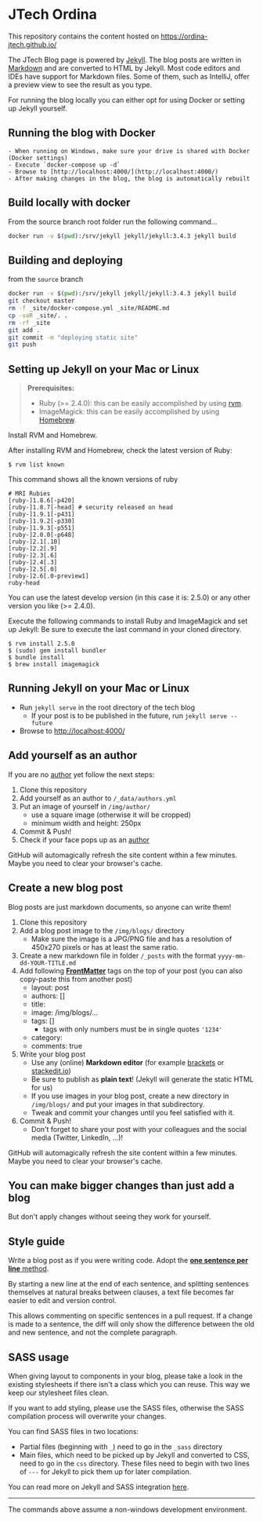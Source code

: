 # JTech Ordina
This repository contains the content hosted on https://ordina-jtech.github.io/


The JTech Blog page is powered by [Jekyll](https://jekyllrb.com). 
The blog posts are written in [Markdown](https://github.com/adam-p/markdown-here/wiki/Markdown-Cheatsheet) and are converted to HTML by Jekyll.
Most code editors and IDEs have support for Markdown files.
Some of them, such as IntelliJ, offer a preview view to see the result as you type.

For running the blog locally you can either opt for using Docker or setting up Jekyll yourself.


## Running the blog with Docker

    - When running on Windows, make sure your drive is shared with Docker (Docker settings)
    - Execute `docker-compose up -d`
    - Browse to [http://localhost:4000/](http://localhost:4000/)
    - After making changes in the blog, the blog is automatically rebuilt
    
## Build locally with docker

From the source branch root folder run the following command...

```bash
docker run -v $(pwd):/srv/jekyll jekyll/jekyll:3.4.3 jekyll build
```

## Building and deploying

from the `source` branch

```bash
docker run -v $(pwd):/srv/jekyll jekyll/jekyll:3.4.3 jekyll build
git checkout master
rm -f _site/docker-compose.yml _site/README.md
cp -vaR _site/. . 
rm -rf _site
git add .
git commit -m "deploying static site"
git push
```

## Setting up Jekyll on your Mac or Linux

> **Prerequisites:**
> - Ruby (>= 2.4.0): this can be easily accomplished by using [rvm](https://rvm.io).
> - ImageMagick: this can be easily accomplished by using [Homebrew](https://brew.sh/).

Install RVM and Homebrew.

After installing RVM and Homebrew, check the latest version of Ruby:

    $ rvm list known
    
This command shows all the known versions of ruby
    
    # MRI Rubies
    [ruby-]1.8.6[-p420]
    [ruby-]1.8.7[-head] # security released on head
    [ruby-]1.9.1[-p431]
    [ruby-]1.9.2[-p330]
    [ruby-]1.9.3[-p551]
    [ruby-]2.0.0[-p648]
    [ruby-]2.1[.10]
    [ruby-]2.2[.9]
    [ruby-]2.3[.6]
    [ruby-]2.4[.3]
    [ruby-]2.5[.0]
    [ruby-]2.6[.0-preview1]
    ruby-head

You can use the latest develop version (in this case it is: 2.5.0) or any other version you like (>= 2.4.0).
    
Execute the following commands to install Ruby and ImageMagick and set up Jekyll:
Be sure to execute the last command in your cloned directory.

    $ rvm install 2.5.0 
    $ (sudo) gem install bundler
    $ bundle install
    $ brew install imagemagick

## Running Jekyll on your Mac or Linux
- Run `jekyll serve` in the root directory of the tech blog
    - If your post is to be published in the future, run `jekyll serve --future`
- Browse to [http://localhost:4000/](http://localhost:4000/)

## Add yourself as an author
If you are no [author](https://ordina-jtech.github.io/about/) yet follow the next steps:

1. Clone this repository
1. Add yourself as an author to `/_data/authors.yml` 
1. Put an image of yourself in `/img/author/`
    - use a square image (otherwise it will be cropped)
    - minimum width and height: 250px
1. Commit & Push!
1. Check if your face pops up as an [author](https://ordina-jtech.github.io/about/)

GitHub will automagically refresh the site content within a few minutes.
Maybe you need to clear your browser's cache.

## Create a new blog post
Blog posts are just markdown documents, so anyone can write them!

1. Clone this repository
1. Add a blog post image to the `/img/blogs/` directory
    - Make sure the image is a JPG/PNG file and has a resolution of 450x270 pixels or has at least the same ratio.
1. Create a new markdown file in folder `/_posts` with the format `yyyy-mm-dd-YOUR-TITLE.md`
1. Add following [**FrontMatter**](http://jekyllrb.com/docs/frontmatter/) tags on the top of your post (you can also copy-paste this from another post)
    - layout: post
    - authors: [] 
    - title: 
    - image: /img/blogs/...
    - tags: []
        - tags with only numbers must be in single quotes `'1234'`
    - category: 
    - comments: true
1. Write your blog post
    - Use any (online) **Markdown editor** (for example [brackets](http://brackets.io) or [stackedit.io](https://stackedit.io))
    - Be sure to publish as **plain text**! (Jekyll will generate the static HTML for us)
    - If you use images in your blog post, create a new directory in `/img/blogs/` and put your images in that subdirectory.
    - Tweak and commit your changes until you feel satisfied with it.
1. Commit & Push!
    - Don't forget to share your post with your colleagues and the social media (Twitter, LinkedIn, ...)!

GitHub will automagically refresh the site content within a few minutes.
Maybe you need to clear your browser's cache.

## You can make bigger changes than just add a blog
But don't apply changes without seeing they work for yourself.

## Style guide

Write a blog post as if you were writing code.
Adopt the [**one sentence per line** method](https://raw.githubusercontent.com/brandon-rhodes/blog/master/texts/brandon/2012/one-sentence-per-line.rst).

By starting a new line at the end of each sentence,
and splitting sentences themselves at natural breaks between clauses,
a text file becomes far easier to edit and version control.

This allows commenting on specific sentences in a pull request.
If a change is made to a sentence,
the diff will only show the difference between the old and new sentence,
and not the complete paragraph.

## SASS usage

When giving layout to components in your blog,
please take a look in the existing stylesheets if there isn't a class which you can reuse.
This way we keep our stylesheet files clean.

If you want to add styling,
please use the SASS files,
otherwise the SASS compilation process will overwrite your changes.

You can find SASS files in two locations:

- Partial files (beginning with `_`) need to go in the `_sass` directory
- Main files,
which need to be picked up by Jekyll and converted to CSS,
need to go in the `css` directory.
These files need to begin with two lines of `---` for Jekyll to pick them up for later compilation.

You can read more on Jekyll and SASS integration [here](https://jekyllrb.com/docs/assets/).

----

The commands above assume a non-windows development environment.